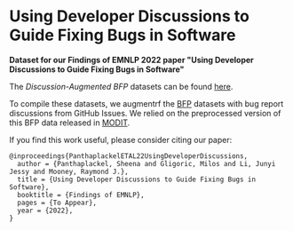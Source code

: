 # Using Developer Discussions to Guide Fixing Bugs in Software
**Dataset for our Findings of EMNLP 2022 paper "Using Developer Discussions to Guide Fixing Bugs in Software"**

The *Discussion-Augmented BFP* datasets can be found [here](https://drive.google.com/drive/folders/1raydTeLxsW07KOER_HodOblFFesbMLQC?usp=sharing).

To compile these datasets, we augmentrf the [BFP](https://arxiv.org/pdf/1812.08693.pdf) datasets with bug report discussions from GitHub Issues. We relied on the preprocessed version of this BFP data released in [MODIT](https://github.com/modit-team/MODIT).

If you find this work useful, please consider citing our paper:

```
@inproceedings{PanthaplackelETAL22UsingDeveloperDiscussions,
  author = {Panthaplackel, Sheena and Gligoric, Milos and Li, Junyi Jessy and Mooney, Raymond J.},
  title = {Using Developer Discussions to Guide Fixing Bugs in Software},
  booktitle = {Findings of EMNLP},
  pages = {To Appear},
  year = {2022},
}
```
